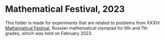 # Mathematical Festival, 2023

This folder is made for experiments that are related to problems from XXXIV [Mathematical Festival](https://olympiads.mccme.ru/matprazdnik/), Russian mathematical olympiad for 6th and 7th grades, which was held on February 2023.
